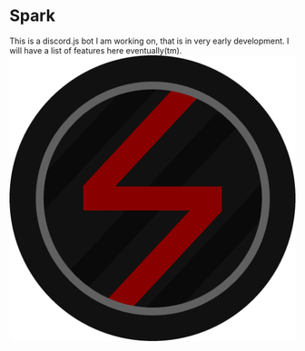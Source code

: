 # Spark
This is a discord.js bot I am working on, that is in very early development. I will have a list of features here eventually(tm).
![](./images/icon.png)